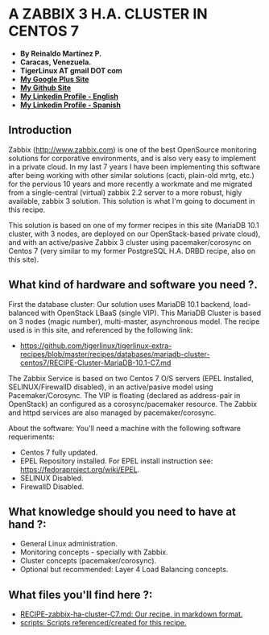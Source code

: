 # A ZABBIX 3 H.A. CLUSTER IN CENTOS 7

- **By Reinaldo Martínez P.**
- **Caracas, Venezuela.**
- **TigerLinux AT gmail DOT com**
- **[My Google Plus Site](https://plus.google.com/+ReinaldoMartinez)**
- **[My Github Site](https://github.com/tigerlinux)**
- **[My Linkedin Profile - English](https://ve.linkedin.com/in/tigerlinux/en)**
- **[My Linkedin Profile - Spanish](https://ve.linkedin.com/in/tigerlinux/es)**


## Introduction

Zabbix (http://www.zabbix.com) is one of the best OpenSource monitoring solutions for corporative environments, and is also very easy to implement in a private cloud. In my last 7 years I have been implementing this software after being working with other similar solutions (cacti, plain-old mrtg, etc.) for the pervious 10 years and more recently a workmate and me migrated from a single-central (virtual) zabbix 2.2 server to a more robust, higly available, zabbix 3 solution. This solution is what I'm going to document in this recipe.

This solution is based on one of my former recipes in this site (MariaDB 10.1 cluster, with 3 nodes, are deployed on our OpenStack-based private cloud), and with an active/pasive Zabbix 3 cluster using pacemaker/corosync on Centos 7 (very similar to my former PostgreSQL H.A. DRBD recipe, also on this site).


## What kind of hardware and software you need ?.

First the database cluster: Our solution uses MariaDB 10.1 backend, load-balanced with OpenStack LBaaS (single VIP). This MariaDB Cluster is based on 3 nodes (magic number), multi-master, asynchronous model. The recipe used is in this site, and referenced by the following link:

* https://github.com/tigerlinux/tigerlinux-extra-recipes/blob/master/recipes/databases/mariadb-cluster-centos7/RECIPE-Cluster-MariaDB-10.1-C7.md

The Zabbix Service is based on two Centos 7 O/S servers (EPEL Installed, SELINUX/FirewallD disabled), in an active/pasive model using Pacemaker/Corosync. The VIP is floating (declared as address-pair in OpenStack) an configured as a corosync/pacemaker resource. The Zabbix and httpd services are also managed by pacemaker/corosync.

About the software: You'll need a machine with the following software requeriments:

* Centos 7 fully updated.
* EPEL Repository installed. For EPEL install instruction see: https://fedoraproject.org/wiki/EPEL.
* SELINUX Disabled.
* FirewallD Disabled.


## What knowledge should you need to have at hand ?:

* General Linux administration.
* Monitoring concepts - specially with Zabbix.
* Cluster concepts (pacemaker/corosync).
* Optional but recommended: Layer 4 Load Balancing concepts.


## What files you'll find here ?:

* [RECIPE-zabbix-ha-cluster-C7.md: Our recipe, in markdown format.](https://github.com/tigerlinux/tigerlinux-extra-recipes/blob/master/recipes/monitoring/zabbix-3-ha-cluster/RECIPE-zabbix-ha-cluster-C7.md "Zabbix 3 H.A. Recipe")
* [scripts: Scripts referenced/created for this recipe.](https://github.com/tigerlinux/tigerlinux-extra-recipes/tree/master/recipes/monitoring/zabbix-3-ha-cluster/scripts "Our Zabbix 3 Recipe Support Scripts")

